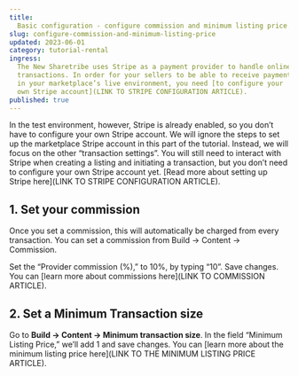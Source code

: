 ```yaml
---
title:
  Basic configuration - configure commission and minimum listing price.
slug: configure-commission-and-minimum-listing-price
updated: 2023-06-01
category: tutorial-rental
ingress:
  The New Sharetribe uses Stripe as a payment provider to handle online
  transactions. In order for your sellers to be able to receive payments
  in your marketplace’s live environment, you need [to configure your
  own Stripe account](LINK TO STRIPE CONFIGURATION ARTICLE).
published: true
---
```


In the test environment, however, Stripe is already enabled, so you
don’t have to configure your own Stripe account. We will ignore the
steps to set up the marketplace Stripe account in this part of the
tutorial. Instead, we will focus on the other “transaction settings”.
You will still need to interact with Stripe when creating a listing and
initiating a transaction, but you don’t need to configure your own
Stripe account yet. [Read more about setting up Stripe here](LINK TO
STRIPE CONFIGURATION ARTICLE).

## 1. Set your commission

Once you set a commission, this will automatically be charged from every
transaction. You can set a commission from Build → Content → Commission.

Set the “Provider commission (%),” to 10%, by typing “10”. Save changes.
You can [learn more about commissions here](LINK TO COMMISSION ARTICLE).

## 2. Set a Minimum Transaction size

Go to **Build → Content → Minimum transaction size**. In the field
“Minimum Listing Price,” we’ll add 1 and save changes. You can [learn
more about the minimum listing price here](LINK TO THE MINIMUM LISTING
PRICE ARTICLE).
